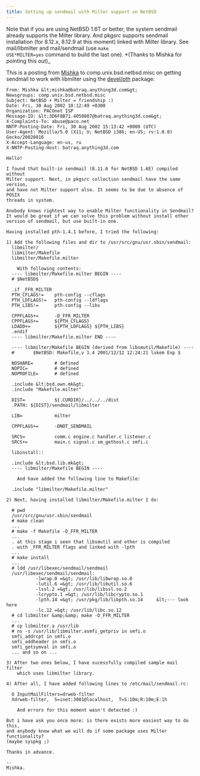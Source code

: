 ```yaml
---
title: Setting up sendmail with Milter support on NetBSD
---
```


Note that if you are using NetBSD 1.6T or better, the
system sendmail already supports the Milter library. And pkgsrc
supports sendmail installation (for 8.12.x, 8.12.9 at this
moment) linked with Milter library. See mail/libmilter and
mail/sendmail (use <code>make USE*MILTER=yes</code> command to
build the last one).
*(Thanks to Mishka for pointing this out)\_

This is a posting from <a href="mailto:mishka@batraq.anything3d.com">Mishka</a>
to comp.unix.bsd.netbsd.misc on getting sendmail to work with libmilter using the <a
href="ftp://ftp.netbsd.org/pub/NetBSD/NetBSD-current/pkgsrc/devel/pth/README.html">devel/pth</a>
package:

```
From: Mishka &lt;mishka@batraq.anything3d.com&gt;
Newsgroups: comp.unix.bsd.netbsd.misc
Subject: NetBSD + Milter = friendship :)
Date: Fri, 30 Aug 2002 18:12:49 +0300
Organization: PACOnet ISP
Message-ID: &lt;3D6F8B71.4050807@batraq.anything3d.com&gt;
X-Complaints-To: abuse@paco.net
NNTP-Posting-Date: Fri, 30 Aug 2002 15:13:42 +0000 (UTC)
User-Agent: Mozilla/5.0 (X11; U; NetBSD i386; en-US; rv:1.0.0) Gecko/20020816
X-Accept-Language: en-us, ru
X-NNTP-Posting-Host: batraq.anything3d.com

Hello!

I found that built-in sendmail (8.11.6 for NetBSD 1.6E) compiled without
Milter support. Next, in pkgsrc collection sendmail have the same version,
and have not Milter support also. It seems to be due to absence of POSIX
threads in system.

Anobody knows rightest way to enable Milter functionality in Sendmail?
It would be great if we can solve this problem without install other
version of sendmail, but use built-in one.

Having installed pth-1.4.1 before, I tried the following:

1) Add the following files and dir to /usr/src/gnu/usr.sbin/sendmail:
  libmilter/
  libmilter/Makefile
  libmilter/Makefile.milter

    With following contents:
  ---- libmilter/Makefile.milter BEGIN ----
  # $NetBSD$

  .if _FFR_MILTER
  PTH_CFLAGS!=    pth-config --cflags
  PTH_LDFLAGS!=   pth-config --ldflags
  PTH_LIBS!=      pth-config --libs

  CPPFLAGS+=      -D_FFR_MILTER
  CPPFLAGS+=      ${PTH_CFLAGS}
  LDADD+=         ${PTH_LDFLAGS} ${PTH_LIBS}
  .endif
  ---- libmilter/Makefile.milter END ----

  ---- libmilter/Makefile BEGIN (derived from libsmutil/Makefile) ----
  #       $NetBSD: Makefile,v 1.4 2001/12/12 12:24:21 lukem Exp $

  NOSHARE=        # defined
  NOPIC=          # defined
  NOPROFILE=      # defined

  .include &lt;bsd.own.mk&gt;
  .include "Makefile.milter"

  DIST=           ${.CURDIR}/../../../dist
  .PATH: ${DIST}/sendmail/libmilter

  LIB=            milter

  CPPFLAGS+=      -DNOT_SENDMAIL

  SRCS=           comm.c engine.c handler.c listener.c
  SRCS+=          main.c signal.c sm_gethost.c smfi.c

  libinstall::

  .include &lt;bsd.lib.mk&gt;
  ---- libmilter/Makefile BEGIN ----

    And have added the following line to Makefile:

  .include "libmilter/Makefile.milter"

2) Next, having installed libmilter/Makefile.milter I do:

  # pwd
  /usr/src/gnu/usr.sbin/sendmail
  # make clean
  ...
  # make -f Makefile -D_FFR_MILTER
  ...
  . at this stage i seen that libsmutil and other is compiled
  . with _FFR_MILTER flags and linked with -lpth
  ...
  # make install
  ...
  # ldd /usr/libexec/sendmail/sendmail
  /usr/libexec/sendmail/sendmail:
           -lwrap.0 =&gt; /usr/lib/libwrap.so.0
           -lutil.6 =&gt; /usr/lib/libutil.so.6
           -lssl.2 =&gt; /usr/lib/libssl.so.2
           -lcrypto.1 =&gt; /usr/lib/libcrypto.so.1
           -lpth.14 =&gt; /usr/pkg/lib/libpth.so.14     &lt;--- look here
           -lc.12 =&gt; /usr/lib/libc.so.12
  # cd libmilter &amp;&amp; make -D_FFR_MILTER
  ...
  # cp libmilter.a /usr/lib
  # ns -s /usr/lib/libmilter.asmfi_getpriv in smfi.o
  smfi_addrcpt in smfi.o
  smfi_addheader in smfi.o
  smfi_getsymval in smfi.o
  ... and so on ...

3) After two ones below, I have sucessfully compiled sample mail filter
    which uses libmilter library.

4) After all, I have added following lines to /etc/mail/sendmail.rc:

  O InputMailFilters=drweb-filter
  Xdrweb-filter,  S=inet:3001@localhost,  T=S:10m;R:10m;E:1h

    And errors for this moment wasn't detected :)

But i have ask you once more: is there exists more easiest way to do this,
and anybody know what we will do if some package uses Milter functionality?
(maybe syspkg ;)

Thanks in advance.

--
Mishka.
```
